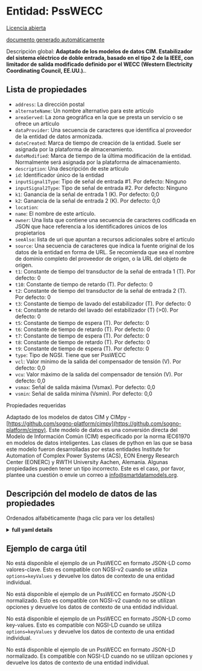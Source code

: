 Entidad: PssWECC  
================  
[Licencia abierta](https://github.com/smart-data-models//dataModel.EnergyCIM/blob/master/PssWECC/LICENSE.md)  
[documento generado automáticamente](https://docs.google.com/presentation/d/e/2PACX-1vTs-Ng5dIAwkg91oTTUdt8ua7woBXhPnwavZ0FxgR8BsAI_Ek3C5q97Nd94HS8KhP-r_quD4H0fgyt3/pub?start=false&loop=false&delayms=3000#slide=id.gb715ace035_0_60)  
Descripción global: **Adaptado de los modelos de datos CIM. Estabilizador del sistema eléctrico de doble entrada, basado en el tipo 2 de la IEEE, con limitador de salida modificado definido por el WECC (Western Electricity Coordinating Council, EE.UU.).**.  

## Lista de propiedades  

- `address`: La dirección postal  - `alternateName`: Un nombre alternativo para este artículo  - `areaServed`: La zona geográfica en la que se presta un servicio o se ofrece un artículo  - `dataProvider`: Una secuencia de caracteres que identifica al proveedor de la entidad de datos armonizada.  - `dateCreated`: Marca de tiempo de creación de la entidad. Suele ser asignada por la plataforma de almacenamiento.  - `dateModified`: Marca de tiempo de la última modificación de la entidad. Normalmente será asignada por la plataforma de almacenamiento.  - `description`: Una descripción de este artículo  - `id`: Identificador único de la entidad  - `inputSignal1Type`: Tipo de señal de entrada #1. Por defecto: Ninguno  - `inputSignal2Type`: Tipo de señal de entrada #2. Por defecto: Ninguno  - `k1`: Ganancia de la señal de entrada 1 (K). Por defecto: 0,0  - `k2`: Ganancia de la señal de entrada 2 (K). Por defecto: 0,0  - `location`:   - `name`: El nombre de este artículo.  - `owner`: Una lista que contiene una secuencia de caracteres codificada en JSON que hace referencia a los identificadores únicos de los propietarios  - `seeAlso`: lista de uri que apuntan a recursos adicionales sobre el artículo  - `source`: Una secuencia de caracteres que indica la fuente original de los datos de la entidad en forma de URL. Se recomienda que sea el nombre de dominio completo del proveedor de origen, o la URL del objeto de origen.  - `t1`: Constante de tiempo del transductor de la señal de entrada 1 (T). Por defecto: 0  - `t10`: Constante de tiempo de retardo (T). Por defecto: 0  - `t2`: Constante de tiempo del transductor de la señal de entrada 2 (T). Por defecto: 0  - `t3`: Constante de tiempo de lavado del estabilizador (T). Por defecto: 0  - `t4`: Constante de retardo del lavado del estabilizador (T) (>0). Por defecto: 0  - `t5`: Constante de tiempo de espera (T). Por defecto: 0  - `t6`: Constante de tiempo de retardo (T). Por defecto: 0  - `t7`: Constante de tiempo de espera (T). Por defecto: 0  - `t8`: Constante de tiempo de retardo (T). Por defecto: 0  - `t9`: Constante de tiempo de espera (T). Por defecto: 0  - `type`: Tipo de NGSI. Tiene que ser PssWECC  - `vcl`: Valor mínimo de la salida del compensador de tensión (V). Por defecto: 0,0  - `vcu`: Valor máximo de la salida del compensador de tensión (V). Por defecto: 0,0  - `vsmax`: Señal de salida máxima (Vsmax). Por defecto: 0,0  - `vsmin`: Señal de salida mínima (Vsmin). Por defecto: 0,0    
Propiedades requeridas  
Adaptado de los modelos de datos CIM y CIMpy - [https://github.com/sogno-platform/cimpy](https://github.com/sogno-platform/cimpy). Este modelo de datos es una conversión directa del Modelo de Información Común (CIM) especificado por la norma IEC61970 en modelos de datos inteligentes. Las clases de python en las que se basa este modelo fueron desarrolladas por estas entidades Institute for Automation of Complex Power Systems (ACS), EON Energy Research Center (EONERC) y RWTH University Aachen, Alemania. Algunas propiedades pueden tener un tipo incorrecto. Este es el caso, por favor, plantee una cuestión o envíe un correo a info@smartdatamodels.org.  
## Descripción del modelo de datos de las propiedades  
Ordenados alfabéticamente (haga clic para ver los detalles)  
<details><summary><strong>full yaml details</strong></summary>    
```yaml  
PssWECC:    
  description: 'Adapted from CIM data models. Dual input Power System Stabilizer, based on IEEE type 2, with modified output limiter defined by WECC (Western Electricity Coordinating Council, USA).'    
  properties:    
    address:    
      description: 'The mailing address'    
      properties:    
        addressCountry:    
          description: 'Property. The country. For example, Spain. Model:''https://schema.org/addressCountry'''    
          type: string    
        addressLocality:    
          description: 'Property. The locality in which the street address is, and which is in the region. Model:''https://schema.org/addressLocality'''    
          type: string    
        addressRegion:    
          description: 'Property. The region in which the locality is, and which is in the country. Model:''https://schema.org/addressRegion'''    
          type: string    
        postOfficeBoxNumber:    
          description: 'Property. The post office box number for PO box addresses. For example, 03578. Model:''https://schema.org/postOfficeBoxNumber'''    
          type: string    
        postalCode:    
          description: 'Property. The postal code. For example, 24004. Model:''https://schema.org/https://schema.org/postalCode'''    
          type: string    
        streetAddress:    
          description: 'Property. The street address. Model:''https://schema.org/streetAddress'''    
          type: string    
      type: Property    
      x-ngsi:    
        model: https://schema.org/address    
    alternateName:    
      description: 'An alternative name for this item'    
      type: Property    
    areaServed:    
      description: 'The geographic area where a service or offered item is provided'    
      type: Property    
      x-ngsi:    
        model: https://schema.org/Text    
    dataProvider:    
      description: 'A sequence of characters identifying the provider of the harmonised data entity.'    
      type: Property    
    dateCreated:    
      description: 'Entity creation timestamp. This will usually be allocated by the storage platform.'    
      format: date-time    
      type: Property    
    dateModified:    
      description: 'Timestamp of the last modification of the entity. This will usually be allocated by the storage platform.'    
      format: date-time    
      type: Property    
    description:    
      description: 'A description of this item'    
      type: Property    
    id:    
      anyOf: &psswecc_-_properties_-_owner_-_items_-_anyof    
        - description: 'Property. Identifier format of any NGSI entity'    
          maxLength: 256    
          minLength: 1    
          pattern: ^[\w\-\.\{\}\$\+\*\[\]`|~^@!,:\\]+$    
          type: string    
        - description: 'Property. Identifier format of any NGSI entity'    
          format: uri    
          type: string    
      description: 'Unique identifier of the entity'    
      type: Property    
    inputSignal1Type:    
      description: "Type of input signal #1. Default: None"    
      type: number    
      x-ngsi:    
        model: https://schema.org/Number    
    inputSignal2Type:    
      description: "Type of input signal #2. Default: None"    
      type: number    
      x-ngsi:    
        model: https://schema.org/Number    
    k1:    
      description: 'Input signal 1 gain  (K). Default: 0.0'    
      type: number    
      x-ngsi:    
        model: https://schema.org/Number    
    k2:    
      description: 'Input signal 2 gain (K). Default: 0.0'    
      type: number    
      x-ngsi:    
        model: https://schema.org/Number    
    location:    
      $id: https://geojson.org/schema/Geometry.json    
      $schema: "http://json-schema.org/draft-07/schema#"    
      oneOf:    
        - properties:    
            bbox:    
              items:    
                type: number    
              minItems: 4    
              type: array    
            coordinates:    
              items:    
                type: number    
              minItems: 2    
              type: array    
            type:    
              enum:    
                - Point    
              type: string    
          required:    
            - type    
            - coordinates    
          title: 'GeoJSON Point'    
          type: object    
        - properties:    
            bbox:    
              items:    
                type: number    
              minItems: 4    
              type: array    
            coordinates:    
              items:    
                items:    
                  type: number    
                minItems: 2    
                type: array    
              minItems: 2    
              type: array    
            type:    
              enum:    
                - LineString    
              type: string    
          required:    
            - type    
            - coordinates    
          title: 'GeoJSON LineString'    
          type: object    
        - properties:    
            bbox:    
              items:    
                type: number    
              minItems: 4    
              type: array    
            coordinates:    
              items:    
                items:    
                  items:    
                    type: number    
                  minItems: 2    
                  type: array    
                minItems: 4    
                type: array    
              type: array    
            type:    
              enum:    
                - Polygon    
              type: string    
          required:    
            - type    
            - coordinates    
          title: 'GeoJSON Polygon'    
          type: object    
        - properties:    
            bbox:    
              items:    
                type: number    
              minItems: 4    
              type: array    
            coordinates:    
              items:    
                items:    
                  type: number    
                minItems: 2    
                type: array    
              type: array    
            type:    
              enum:    
                - MultiPoint    
              type: string    
          required:    
            - type    
            - coordinates    
          title: 'GeoJSON MultiPoint'    
          type: object    
        - properties:    
            bbox:    
              items:    
                type: number    
              minItems: 4    
              type: array    
            coordinates:    
              items:    
                items:    
                  items:    
                    type: number    
                  minItems: 2    
                  type: array    
                minItems: 2    
                type: array    
              type: array    
            type:    
              enum:    
                - MultiLineString    
              type: string    
          required:    
            - type    
            - coordinates    
          title: 'GeoJSON MultiLineString'    
          type: object    
        - properties:    
            bbox:    
              items:    
                type: number    
              minItems: 4    
              type: array    
            coordinates:    
              items:    
                items:    
                  items:    
                    items:    
                      type: number    
                    minItems: 2    
                    type: array    
                  minItems: 4    
                  type: array    
                type: array    
              type: array    
            type:    
              enum:    
                - MultiPolygon    
              type: string    
          required:    
            - type    
            - coordinates    
          title: 'GeoJSON MultiPolygon'    
          type: object    
      title: 'GeoJSON Geometry'    
    name:    
      description: 'The name of this item.'    
      type: Property    
    owner:    
      description: 'A List containing a JSON encoded sequence of characters referencing the unique Ids of the owner(s)'    
      items:    
        anyOf: *psswecc_-_properties_-_owner_-_items_-_anyof    
        description: 'Property. Unique identifier of the entity'    
      type: Property    
    seeAlso:    
      description: 'list of uri pointing to additional resources about the item'    
      oneOf:    
        - items:    
            format: uri    
            type: string    
          minItems: 1    
          type: array    
        - format: uri    
          type: string    
      type: Property    
    source:    
      description: 'A sequence of characters giving the original source of the entity data as a URL. Recommended to be the fully qualified domain name of the source provider, or the URL to the source object.'    
      type: Property    
    t1:    
      description: 'Input signal 1 transducer time constant (T). Default: 0'    
      type: number    
      x-ngsi:    
        model: https://schema.org/Number    
    t10:    
      description: 'Lag time constant (T). Default: 0'    
      type: number    
      x-ngsi:    
        model: https://schema.org/Number    
    t2:    
      description: 'Input signal 2 transducer time constant (T). Default: 0'    
      type: number    
      x-ngsi:    
        model: https://schema.org/Number    
    t3:    
      description: 'Stabilizer washout time constant (T). Default: 0'    
      type: number    
      x-ngsi:    
        model: https://schema.org/Number    
    t4:    
      description: 'Stabilizer washout time lag constant (T) (>0). Default: 0'    
      type: number    
      x-ngsi:    
        model: https://schema.org/Number    
    t5:    
      description: 'Lead time constant (T). Default: 0'    
      type: number    
      x-ngsi:    
        model: https://schema.org/Number    
    t6:    
      description: 'Lag time constant (T). Default: 0'    
      type: number    
      x-ngsi:    
        model: https://schema.org/Number    
    t7:    
      description: 'Lead time constant (T). Default: 0'    
      type: number    
      x-ngsi:    
        model: https://schema.org/Number    
    t8:    
      description: 'Lag time constant (T). Default: 0'    
      type: number    
      x-ngsi:    
        model: https://schema.org/Number    
    t9:    
      description: 'Lead time constant (T). Default: 0'    
      type: number    
      x-ngsi:    
        model: https://schema.org/Number    
    type:    
      description: 'NGSI type. It has to be PssWECC'    
      enum:    
        - PssWECC    
      type: Property    
    vcl:    
      description: 'Minimum value for voltage compensator output (V). Default: 0.0'    
      type: number    
      x-ngsi:    
        model: https://schema.org/Number    
    vcu:    
      description: 'Maximum value for voltage compensator output (V). Default: 0.0'    
      type: number    
      x-ngsi:    
        model: https://schema.org/Number    
    vsmax:    
      description: 'Maximum output signal (Vsmax). Default: 0.0'    
      type: number    
      x-ngsi:    
        model: https://schema.org/Number    
    vsmin:    
      description: 'Minimum output signal (Vsmin). Default: 0.0'    
      type: number    
      x-ngsi:    
        model: https://schema.org/Number    
  required: []    
  type: object    
```  
</details>    
## Ejemplo de carga útil  
No está disponible el ejemplo de un PssWECC en formato JSON-LD como valores-clave. Esto es compatible con NGSI-v2 cuando se utiliza `options=keyValues` y devuelve los datos de contexto de una entidad individual.  
No está disponible el ejemplo de un PssWECC en formato JSON-LD normalizado. Esto es compatible con NGSI-v2 cuando no se utilizan opciones y devuelve los datos de contexto de una entidad individual.  
No está disponible el ejemplo de un PssWECC en formato JSON-LD como key-values. Esto es compatible con NGSI-LD cuando se utiliza `options=keyValues` y devuelve los datos de contexto de una entidad individual.  
No está disponible el ejemplo de un PssWECC en formato JSON-LD normalizado. Es compatible con NGSI-LD cuando no se utilizan opciones y devuelve los datos de contexto de una entidad individual.  
